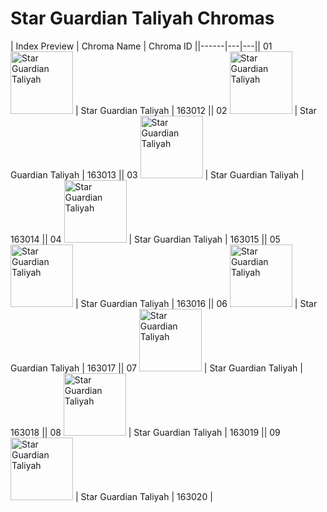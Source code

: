 # Star Guardian Taliyah Chromas

| Index  Preview | Chroma Name | Chroma ID ||------|---|---|| 01  <img src='https://raw.communitydragon.org/latest/plugins/rcp-be-lol-game-data/global/default/v1/champion-chroma-images/163/163012.png' alt='Star Guardian Taliyah' width='100'> | Star Guardian Taliyah | 163012 || 02  <img src='https://raw.communitydragon.org/latest/plugins/rcp-be-lol-game-data/global/default/v1/champion-chroma-images/163/163013.png' alt='Star Guardian Taliyah' width='100'> | Star Guardian Taliyah | 163013 || 03  <img src='https://raw.communitydragon.org/latest/plugins/rcp-be-lol-game-data/global/default/v1/champion-chroma-images/163/163014.png' alt='Star Guardian Taliyah' width='100'> | Star Guardian Taliyah | 163014 || 04  <img src='https://raw.communitydragon.org/latest/plugins/rcp-be-lol-game-data/global/default/v1/champion-chroma-images/163/163015.png' alt='Star Guardian Taliyah' width='100'> | Star Guardian Taliyah | 163015 || 05  <img src='https://raw.communitydragon.org/latest/plugins/rcp-be-lol-game-data/global/default/v1/champion-chroma-images/163/163016.png' alt='Star Guardian Taliyah' width='100'> | Star Guardian Taliyah | 163016 || 06  <img src='https://raw.communitydragon.org/latest/plugins/rcp-be-lol-game-data/global/default/v1/champion-chroma-images/163/163017.png' alt='Star Guardian Taliyah' width='100'> | Star Guardian Taliyah | 163017 || 07  <img src='https://raw.communitydragon.org/latest/plugins/rcp-be-lol-game-data/global/default/v1/champion-chroma-images/163/163018.png' alt='Star Guardian Taliyah' width='100'> | Star Guardian Taliyah | 163018 || 08  <img src='https://raw.communitydragon.org/latest/plugins/rcp-be-lol-game-data/global/default/v1/champion-chroma-images/163/163019.png' alt='Star Guardian Taliyah' width='100'> | Star Guardian Taliyah | 163019 || 09  <img src='https://raw.communitydragon.org/latest/plugins/rcp-be-lol-game-data/global/default/v1/champion-chroma-images/163/163020.png' alt='Star Guardian Taliyah' width='100'> | Star Guardian Taliyah | 163020 |